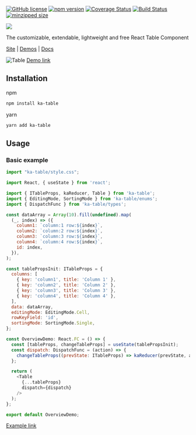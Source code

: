 [![GitHub license](https://img.shields.io/badge/license-MIT-blue.svg)](https://github.com/komarovalexander/ka-table/blob/master/LICENSE)
[![npm version](https://img.shields.io/npm/v/ka-table.svg?style=flat-square)](https://www.npmjs.com/package/ka-table)
[![Coverage Status](https://coveralls.io/repos/github/komarovalexander/ka-table/badge.svg?branch=master&service=github)](https://coveralls.io/github/komarovalexander/ka-table?branch=master&service=github)
[![Build Status](https://travis-ci.com/komarovalexander/ka-table.svg?token=9QUEx9r7MWqF44f9VDer&branch=master)](https://travis-ci.com/komarovalexander/ka-table)
[![minzipped size](https://badgen.net/bundlephobia/minzip/ka-table)](https://badgen.net/bundlephobia/minzip/ka-table)

<a href="http://ka-table.com"><img src="http://ka-table.com/images/logo.svg"/></a>

The customizable, extendable, lightweight and free React Table Component

[Site](http://ka-table.com) | [Demos](https://komarovalexander.github.io/ka-table/#/overview) | [Docs](http://ka-table.com/docs_get_started.html)

![Table](https://komarovalexander.github.io/ka-table/static/demos-screenshots/delete-row.png)
[Demo link](https://komarovalexander.github.io/ka-table/#/delete-row)

## Installation
npm
```sh
npm install ka-table
```
yarn
```sh
yarn add ka-table
```

## Usage
### Basic example


```js
import "ka-table/style.css";

import React, { useState } from 'react';

import { ITableProps, kaReducer, Table } from 'ka-table';
import { EditingMode, SortingMode } from 'ka-table/enums';
import { DispatchFunc } from 'ka-table/types';

const dataArray = Array(10).fill(undefined).map(
  (_, index) => ({
    column1: `column:1 row:${index}`,
    column2: `column:2 row:${index}`,
    column3: `column:3 row:${index}`,
    column4: `column:4 row:${index}`,
    id: index,
  }),
);

const tablePropsInit: ITableProps = {
  columns: [
    { key: 'column1', title: 'Column 1' },
    { key: 'column2', title: 'Column 2' },
    { key: 'column3', title: 'Column 3' },
    { key: 'column4', title: 'Column 4' },
  ],
  data: dataArray,
  editingMode: EditingMode.Cell,
  rowKeyField: 'id',
  sortingMode: SortingMode.Single,
};

const OverviewDemo: React.FC = () => {
  const [tableProps, changeTableProps] = useState(tablePropsInit);
  const dispatch: DispatchFunc = (action) => {
    changeTableProps((prevState: ITableProps) => kaReducer(prevState, action));
  };

  return (
    <Table
      {...tableProps}
      dispatch={dispatch}
    />
  );
};

export default OverviewDemo;
```

[Example link](https://komarovalexander.github.io/ka-table/#/overview)
